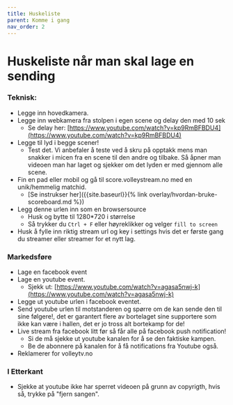 ```yaml
---
title: Huskeliste
parent: Komme i gang
nav_order: 2
---
```


# Huskeliste når man skal lage en sending

### Teknisk:

* Legge inn hovedkamera.
* Legge inn webkamera fra stolpen i egen scene og delay den med 10 sek
  * Se delay her: [https://www.youtube.com/watch?v=kp9RmBFBDU4](https://www.youtube.com/watch?v=kp9RmBFBDU4) 
* Legge til lyd i begge scener!
  * Test det. Vi anbefaler å  teste  ved å skru på opptakk mens man snakker i micen fra en scene til den andre og tilbake. Så åpner man videoen man har laget og sjekker om det lyden er med gjennom alle scene.
* Fin en pad eller mobil og gå til score.volleystream.no med en unik/hemmelig matchid.
  * [Se instrukser her]({{site.baseurl}}{% link overlay/hvordan-bruke-scoreboard.md %})
* Legg denne urlen inn som en browsersource
  * Husk og bytte til 1280\*720 i størrelse 
  * Så trykker du `Ctrl + F` eller høyreklikker og velger `fill to screen`
* Husk å fylle inn riktig stream url og key i settings hvis det er første gang du streamer eller streamer for et nytt lag. 

### Markedsføre

* Lage en facebook event
* Lage en youtube event. 
  * Sjekk ut: [https://www.youtube.com/watch?v=agasa5nwj-k](https://www.youtube.com/watch?v=agasa5nwj-k) 
* Legge ut youtube urlen i facebook eventet. 
* Send youtube urlen til motstanderen og spørre om de kan sende den til sine følgere!, det er garantert flere av bortelaget sine supportere som ikke kan være i hallen,  det er jo tross alt bortekamp for de!
* Live stream fra facebook litt før så får alle på facebook push notification!
  * Si de må sjekke ut youtube kanalen for å se den faktiske kampen. 
  * Be de abonnere på kanalen for å få notifications fra Youtube også. 
* Reklamerer for volleytv.no



### I Etterkant

* Sjekke at youtube ikke har sperret videoen på grunn av copyrigth, hvis så, trykke på "fjern sangen".





